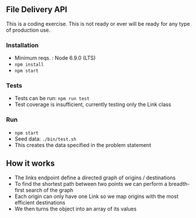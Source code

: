 ## File Delivery API

This is a coding exercise. This is not ready or ever will be ready for any type of production use.

### Installation
- Minimum reqs. : Node 6.9.0 (LTS)
- `npm install`
- `npm start`

### Tests
- Tests can be run: `npm run test`
- Test coverage is insufficient, currently testing only the Link class

### Run
- `npm start`
- Seed data: `./bin/test.sh`
- This creates the data specified in the problem statement

## How it works
- The links endpoint define a directed graph of origins / destinations
- To find the shortest path between two points we can perform a breadth-first search of the graph
- Each origin can only have one Link so we map origins with the most efficient destinations
- We then turns the object into an array of its values
